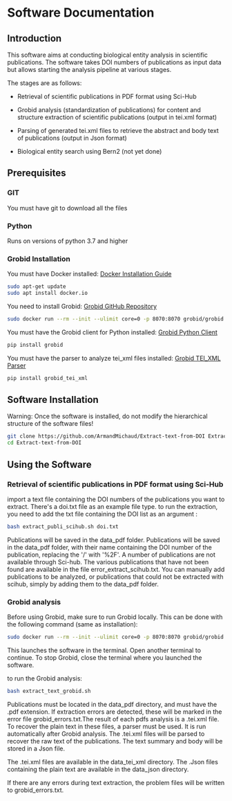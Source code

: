 
# Software Documentation

## Introduction

This software aims at conducting biological entity analysis in scientific publications. 
The software takes DOI numbers of publications as input data but allows starting the analysis pipeline at various stages. 

The stages are as follows:
- Retrieval of scientific publications in PDF format using Sci-Hub
- Grobid analysis (standardization of publications) for content and structure extraction of scientific publications (output in tei.xml format)
- Parsing of generated tei.xml files to retrieve the abstract and body text of publications (output in Json format)


- Biological entity search using Bern2 (not yet done)

## Prerequisites

### GIT

You must have git to download all the files

### Python

Runs on versions of python 3.7 and higher

### Grobid Installation

You must have Docker installed: [Docker Installation Guide](https://docs.docker.com/desktop/install/ubuntu/)

```bash
sudo apt-get update
sudo apt install docker.io
```

You need to install Grobid: [Grobid GitHub Repository](https://github.com/kermitt2/grobid)

```bash
sudo docker run --rm --init --ulimit core=0 -p 8070:8070 grobid/grobid:0.8.0
```

You must have the Grobid client for Python installed: [Grobid Python Client](https://github.com/kermitt2/grobid_client_python/tree/master)

```bash
pip install grobid
```

You must have the parser to analyze tei_xml files installed: [Grobid TEI_XML Parser](https://gitlab.com/internetarchive/grobid_tei_xml)

```bash
pip install grobid_tei_xml
```

## Software Installation

Warning: Once the software is installed, do not modify the hierarchical structure of the software files!

```bash
git clone https://github.com/ArmandMichaud/Extract-text-from-DOI Extract-text-from-DOI
cd Extract-text-from-DOI
```

## Using the Software



### Retrieval of scientific publications in PDF format using Sci-Hub

import a text file containing the DOI numbers of the publications you want to extract. There's a doi.txt file as an example file type. 
to run the extraction, you need to add the txt file containing the DOI list as an argument :  

```bash
bash extract_publi_scihub.sh doi.txt
```

Publications will be saved in the data_pdf folder. Publications will be saved in the data_pdf folder, with their name containing the DOI number of the publication, replacing the '/' with '%2F'.
A number of publications are not available through Sci-hub. The various publications that have not been found are available in the file error_extract_scihub.txt.
You can manually add publications to be analyzed, or publications that could not be extracted with scihub, simply by adding them to the data_pdf folder.

### Grobid analysis

Before using Grobid, make sure to run Grobid locally. This can be done with the following command (same as installation):

```bash
sudo docker run --rm --init --ulimit core=0 -p 8070:8070 grobid/grobid:0.8.0
```

This launches the software in the terminal. Open another terminal to continue. To stop Grobid, close the terminal where you launched the software. 

to run the Grobid analysis: 

```bash
bash extract_text_grobid.sh
```

Publications must be located in the data_pdf directory, and must have the .pdf extension. If extraction errors are detected, these will be marked in the error file grobid_errors.txt.The result of each pdfs analysis is a .tei.xml file. To recover the plain text in these files, a parser must be used. It is run automatically after Grobid analysis. The .tei.xml files will be parsed to recover the raw text of the publications. The text summary and body will be stored in a Json file.

The .tei.xml files are available in the data_tei_xml directory.
The .Json files containing the plain text are available in the data_json directory.

If there are any errors during text extraction, the problem files will be written to grobid_errors.txt.



 




